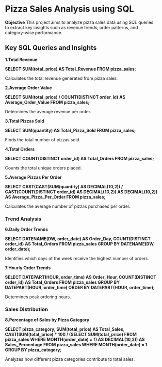 # Pizza Sales Analysis using SQL

**Objective**
This project aims to analyze pizza sales data using SQL queries to extract key insights such as revenue trends, order patterns, and category-wise performance.

## Key SQL Queries and Insights

**1.Total Revenue**

**SELECT SUM(total_price) AS Total_Revenue FROM pizza_sales;**

Calculates the total revenue generated from pizza sales.

**2.Average Order Value**

**SELECT SUM(total_price) / COUNT(DISTINCT order_id) AS Average_Order_Value FROM pizza_sales;**

Determines the average revenue per order.

**3.Total Pizzas Sold**

**SELECT SUM(quantity) AS Total_Pizza_Sold FROM pizza_sales;**

Finds the total number of pizzas sold.

**4.Total Orders**

**SELECT COUNT(DISTINCT order_id) AS Total_Orders FROM pizza_sales;**

Counts the total unique orders placed.

**5.Average Pizzas Per Order**

**SELECT CAST(CAST(SUM(quantity) AS DECIMAL(10,2)) / CAST(COUNT(DISTINCT order_id) AS DECIMAL(10,2)) AS DECIMAL(10,2)) AS Average_Pizza_Per_Order FROM pizza_sales;**

Calculates the average number of pizzas purchased per order.

### Trend Analysis

**6.Daily Order Trends**

**SELECT DATENAME(DW, order_date) AS Order_Day, COUNT(DISTINCT order_id) AS Total_Orders
FROM pizza_sales
GROUP BY DATENAME(DW, order_date);**

Identifies which days of the week receive the highest number of orders.

**7.Hourly Order Trends**

**SELECT DATEPART(HOUR, order_time) AS Order_Hour, COUNT(DISTINCT order_id) AS Total_Orders
FROM pizza_sales
GROUP BY DATEPART(HOUR, order_time)
ORDER BY DATEPART(HOUR, order_time);**

Determines peak ordering hours.

### Sales Distribution

**8.Percentage of Sales by Pizza Category**

**SELECT pizza_category, 
       SUM(total_price) AS Total_Sales,
       CAST(SUM(total_price) * 100 / (SELECT SUM(total_price) FROM pizza_sales WHERE MONTH(order_date) = 1) AS DECIMAL(10,2)) AS Sales_Percentage
FROM pizza_sales
WHERE MONTH(order_date) = 1
GROUP BY pizza_category;**

Analyzes how different pizza categories contribute to total sales.


